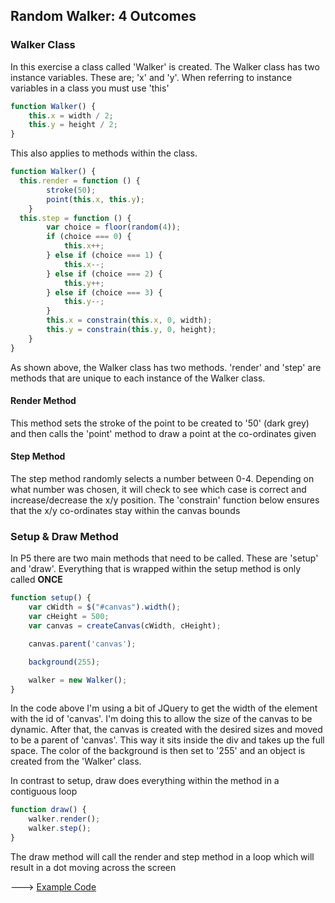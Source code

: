 ## Random Walker: 4 Outcomes

### Walker Class
In this exercise a class called 'Walker' is created. The Walker class has two instance variables. These are; 'x' and 'y'.
When referring to instance variables in a class you must use 'this'

```js
function Walker() {
    this.x = width / 2;
    this.y = height / 2;
}
```

This also applies to methods within the class.

```js
function Walker() {
  this.render = function () {
        stroke(50);
        point(this.x, this.y);
    }
  this.step = function () {
        var choice = floor(random(4));
        if (choice === 0) {
            this.x++;
        } else if (choice === 1) {
            this.x--;
        } else if (choice === 2) {
            this.y++;
        } else if (choice === 3) {
            this.y--;
        }
        this.x = constrain(this.x, 0, width);
        this.y = constrain(this.y, 0, height);
    }
}
```

As shown above, the Walker class has two methods. 'render' and 'step' are methods that are unique to each instance of the Walker class.

#### Render Method
This method sets the stroke of the point to be created to '50' (dark grey) and then calls the 'point' method to draw a point at the co-ordinates given

#### Step Method
The step method randomly selects a number between 0-4. Depending on what number was chosen, it will check to see which case is correct and increase/decrease the x/y position.
The 'constrain' function below ensures that the x/y co-ordinates stay within the canvas bounds

### Setup & Draw Method
In P5 there are two main methods that need to be called. These are 'setup' and 'draw'. Everything that is wrapped within the setup method is only called **ONCE**

```js
function setup() {
    var cWidth = $("#canvas").width();
    var cHeight = 500;
    var canvas = createCanvas(cWidth, cHeight);

    canvas.parent('canvas');

    background(255);

    walker = new Walker();
}
```

In the code above I'm using a bit of JQuery to get the width of the element with the id of 'canvas'. I'm doing this to allow the size of the canvas to be dynamic. After that, the canvas is created with the desired sizes and moved to be a parent of 'canvas'. This way it sits inside the div and takes up the full space.
The color of the background is then set to '255' and an object is created from the 'Walker' class.

In contrast to setup, draw does everything within the method in a contiguous loop

```js
function draw() {
    walker.render();
    walker.step();
}
```

The draw method will call the render and step method in a loop which will result in a dot moving across the screen

---> [Example Code](https://cilliantighe.github.io/Interactive_Graphics_P5/01_randomness/01_Random_Walker_With_4_outcomes/)
